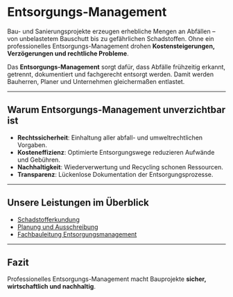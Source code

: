 # Entsorgungs-Management

Bau- und Sanierungsprojekte erzeugen erhebliche Mengen an Abfällen – von unbelastetem Bauschutt bis zu gefährlichen Schadstoffen. Ohne ein professionelles Entsorgungs-Management drohen **Kostensteigerungen, Verzögerungen und rechtliche Probleme**.  

Das **Entsorgungs-Management** sorgt dafür, dass Abfälle frühzeitig erkannt, getrennt, dokumentiert und fachgerecht entsorgt werden. Damit werden Bauherren, Planer und Unternehmen gleichermaßen entlastet.  

---

## Warum Entsorgungs-Management unverzichtbar ist

- **Rechtssicherheit**: Einhaltung aller abfall- und umweltrechtlichen Vorgaben.  
- **Kosteneffizienz**: Optimierte Entsorgungswege reduzieren Aufwände und Gebühren.  
- **Nachhaltigkeit**: Wiederverwertung und Recycling schonen Ressourcen.  
- **Transparenz**: Lückenlose Dokumentation der Entsorgungsprozesse.  

---

## Unsere Leistungen im Überblick

- [Schadstofferkundung](erkundung.md)  
- [Planung und Ausschreibung](planung_ausschreibung.md)  
- [Fachbauleitung Entsorgungsmanagement](fachbauleitung_entsorgungsmanagement.md)  

---

## Fazit

Professionelles Entsorgungs-Management macht Bauprojekte **sicher, wirtschaftlich und nachhaltig**.
